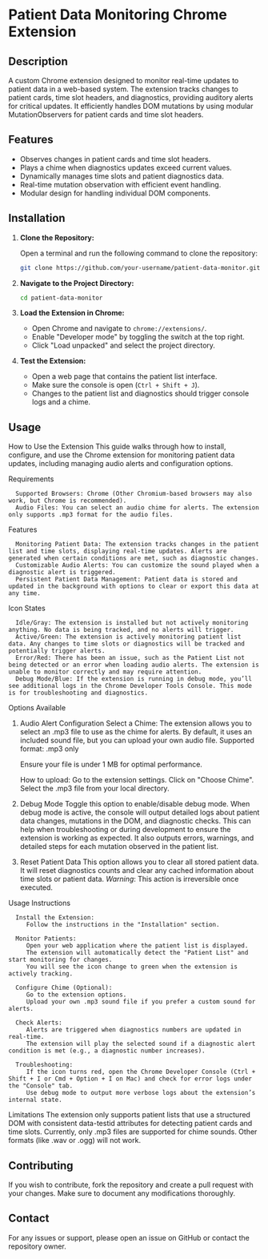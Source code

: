
# Patient Data Monitoring Chrome Extension

## Description

A custom Chrome extension designed to monitor real-time updates to patient data in a web-based system. The extension tracks changes to patient cards, time slot headers, and diagnostics, providing auditory alerts for critical updates. It efficiently handles DOM mutations by using modular MutationObservers for patient cards and time slot headers.

## Features

- Observes changes in patient cards and time slot headers.
- Plays a chime when diagnostics updates exceed current values.
- Dynamically manages time slots and patient diagnostics data.
- Real-time mutation observation with efficient event handling.
- Modular design for handling individual DOM components.

## Installation

1. **Clone the Repository:**

   Open a terminal and run the following command to clone the repository:
   
   ```bash
   git clone https://github.com/your-username/patient-data-monitor.git
   ```

2. **Navigate to the Project Directory:**

   ```bash
   cd patient-data-monitor
   ```

3. **Load the Extension in Chrome:**
   - Open Chrome and navigate to `chrome://extensions/`.
   - Enable "Developer mode" by toggling the switch at the top right.
   - Click "Load unpacked" and select the project directory.

4. **Test the Extension:**
   - Open a web page that contains the patient list interface.
   - Make sure the console is open (`Ctrl + Shift + J`).
   - Changes to the patient list and diagnostics should trigger console logs and a chime.

## Usage

   How to Use the Extension
      This guide walks through how to install, configure, and use the Chrome extension for monitoring patient data updates, including managing audio alerts and configuration options.
   
   Requirements
   
      Supported Browsers: Chrome (Other Chromium-based browsers may also work, but Chrome is recommended).
      Audio Files: You can select an audio chime for alerts. The extension only supports .mp3 format for the audio files.
      
   Features
   
      Monitoring Patient Data: The extension tracks changes in the patient list and time slots, displaying real-time updates. Alerts are generated when certain conditions are met, such as diagnostic changes.
      Customizable Audio Alerts: You can customize the sound played when a diagnostic alert is triggered.
      Persistent Patient Data Management: Patient data is stored and updated in the background with options to clear or export this data at any time.
      
   Icon States
   
      Idle/Gray: The extension is installed but not actively monitoring anything. No data is being tracked, and no alerts will trigger.
      Active/Green: The extension is actively monitoring patient list data. Any changes to time slots or diagnostics will be tracked and potentially trigger alerts.
      Error/Red: There has been an issue, such as the Patient List not being detected or an error when loading audio alerts. The extension is unable to monitor correctly and may require attention.
      Debug Mode/Blue: If the extension is running in debug mode, you’ll see additional logs in the Chrome Developer Tools Console. This mode is for troubleshooting and diagnostics.
      
   Options Available
   
   1. Audio Alert Configuration
         Select a Chime: The extension allows you to select an .mp3 file to use as the chime for alerts. By default, it uses an included sound file, but you can upload your own audio file.
         Supported format: .mp3 only
      
         Ensure your file is under 1 MB for optimal performance.
      
         How to upload:
            Go to the extension settings.
            Click on "Choose Chime".
            Select the .mp3 file from your local directory.
      
   2. Debug Mode
         Toggle this option to enable/disable debug mode. When debug mode is active, the console will output detailed logs about patient data changes, mutations in the DOM, and diagnostic checks.
         This can help when troubleshooting or during development to ensure the extension is working as expected.
         It also outputs errors, warnings, and detailed steps for each mutation observed in the patient list.
      
   4. Reset Patient Data
         This option allows you to clear all stored patient data.
         It will reset diagnostics counts and clear any cached information about time slots or patient data.
         *Warning*: This action is irreversible once executed.

   Usage Instructions
   
      Install the Extension: 
         Follow the instructions in the "Installation" section.
         
      Monitor Patients:
         Open your web application where the patient list is displayed.
         The extension will automatically detect the "Patient List" and start monitoring for changes.
         You will see the icon change to green when the extension is actively tracking.
         
      Configure Chime (Optional):
         Go to the extension options.
         Upload your own .mp3 sound file if you prefer a custom sound for alerts.
         
      Check Alerts:
         Alerts are triggered when diagnostics numbers are updated in real-time.
         The extension will play the selected sound if a diagnostic alert condition is met (e.g., a diagnostic number increases).
         
      Troubleshooting:
         If the icon turns red, open the Chrome Developer Console (Ctrl + Shift + I or Cmd + Option + I on Mac) and check for error logs under the "Console" tab.
         Use debug mode to output more verbose logs about the extension’s internal state.
   Limitations
      The extension only supports patient lists that use a structured DOM with consistent data-testid attributes for detecting patient cards and time slots.
      Currently, only .mp3 files are supported for chime sounds. Other formats (like .wav or .ogg) will not work.
## Contributing

If you wish to contribute, fork the repository and create a pull request with your changes. Make sure to document any modifications thoroughly.

## Contact

For any issues or support, please open an issue on GitHub or contact the repository owner.
